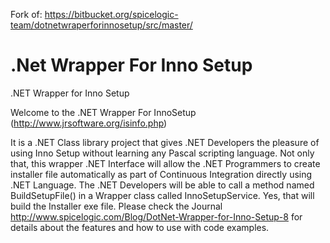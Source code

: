 Fork of: https://bitbucket.org/spicelogic-team/dotnetwraperforinnosetup/src/master/

.Net Wrapper For Inno Setup
========================

.NET Wrapper for Inno Setup


Welcome to the .NET Wrapper For InnoSetup (http://www.jrsoftware.org/isinfo.php)

It is a .NET Class library project that gives .NET Developers the pleasure of using Inno Setup without learning any Pascal scripting language. Not only that, this wrapper .NET Interface will allow the .NET Programmers to create installer file automatically as part of Continuous Integration directly using .NET Language. The .NET Developers will be able to call a method named BuildSetupFile() in a Wrapper class called InnoSetupService. Yes, that will build the Installer exe file.  Please check the Journal http://www.spicelogic.com/Blog/DotNet-Wrapper-for-Inno-Setup-8 for details about the features and how to use with code examples.
